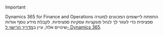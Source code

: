 > [!IMPORTANT]
> Dynamics 365 for Finance and Operations התפתח ליישומים המכוונים למטרה ספציפית כדי לעזור לך לנהל פונקציות עסקיות ספציפיות. לקבלת מידע נוסף אודות שינויים אלה, עיין ב[מדריך הרישוי ל- Dynamics 365](https://mbs.microsoft.com/Files/public/365/Dynamics365LicensingGuide.pdf).
 
